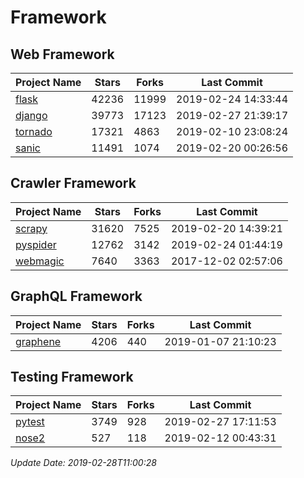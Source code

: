 # Framework

## Web Framework

| Project Name | Stars | Forks | Last Commit |
| ------------ | ----- | ----- | ----------- |
| [flask](https://github.com/pallets/flask) | 42236 | 11999 | 2019-02-24 14:33:44 |
| [django](https://github.com/django/django) | 39773 | 17123 | 2019-02-27 21:39:17 |
| [tornado](https://github.com/tornadoweb/tornado) | 17321 | 4863 | 2019-02-10 23:08:24 |
| [sanic](https://github.com/huge-success/sanic) | 11491 | 1074 | 2019-02-20 00:26:56 |

## Crawler Framework

| Project Name | Stars | Forks | Last Commit |
| ------------ | ----- | ----- | ----------- |
| [scrapy](https://github.com/scrapy/scrapy) | 31620 | 7525 | 2019-02-20 14:39:21 |
| [pyspider](https://github.com/binux/pyspider) | 12762 | 3142 | 2019-02-24 01:44:19 |
| [webmagic](https://github.com/code4craft/webmagic) | 7640 | 3363 | 2017-12-02 02:57:06 |

## GraphQL Framework

| Project Name | Stars | Forks | Last Commit |
| ------------ | ----- | ----- | ----------- |
| [graphene](https://github.com/graphql-python/graphene) | 4206 | 440 | 2019-01-07 21:10:23 |

## Testing Framework

| Project Name | Stars | Forks | Last Commit |
| ------------ | ----- | ----- | ----------- |
| [pytest](https://github.com/pytest-dev/pytest) | 3749 | 928 | 2019-02-27 17:11:53 |
| [nose2](https://github.com/nose-devs/nose2) | 527 | 118 | 2019-02-12 00:43:31 |

*Update Date: 2019-02-28T11:00:28*